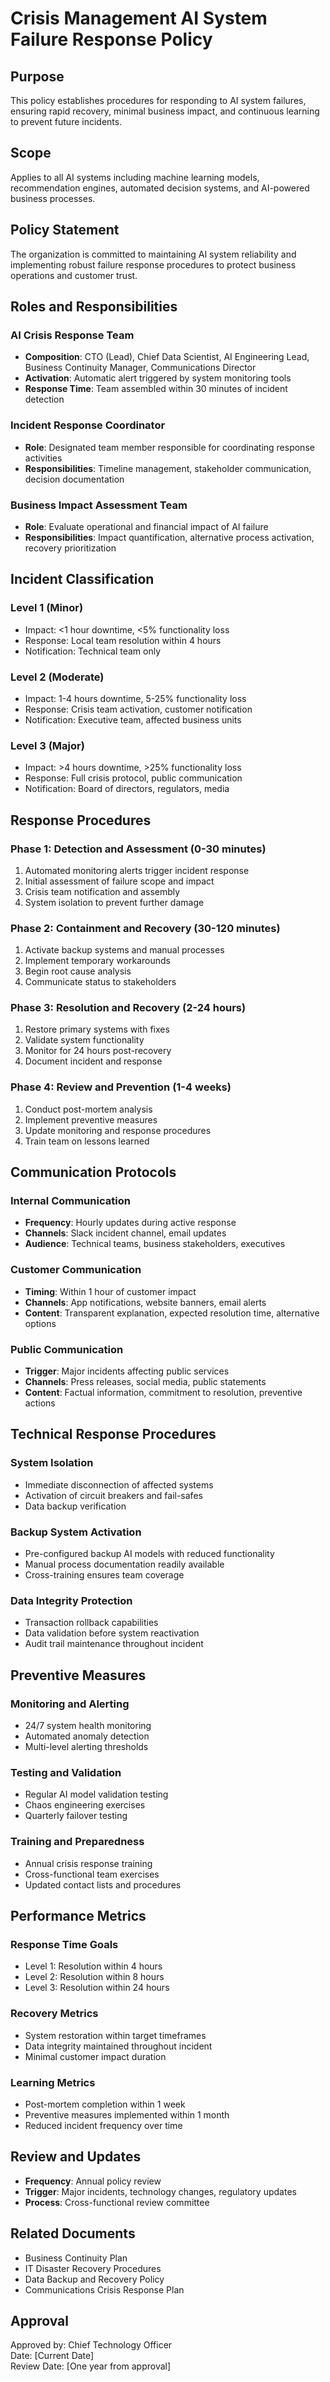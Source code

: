 # Crisis Management AI System Failure Response Policy

## Purpose
This policy establishes procedures for responding to AI system failures, ensuring rapid recovery, minimal business impact, and continuous learning to prevent future incidents.

## Scope
Applies to all AI systems including machine learning models, recommendation engines, automated decision systems, and AI-powered business processes.

## Policy Statement
The organization is committed to maintaining AI system reliability and implementing robust failure response procedures to protect business operations and customer trust.

## Roles and Responsibilities

### AI Crisis Response Team
- **Composition**: CTO (Lead), Chief Data Scientist, AI Engineering Lead, Business Continuity Manager, Communications Director
- **Activation**: Automatic alert triggered by system monitoring tools
- **Response Time**: Team assembled within 30 minutes of incident detection

### Incident Response Coordinator
- **Role**: Designated team member responsible for coordinating response activities
- **Responsibilities**: Timeline management, stakeholder communication, decision documentation

### Business Impact Assessment Team
- **Role**: Evaluate operational and financial impact of AI failure
- **Responsibilities**: Impact quantification, alternative process activation, recovery prioritization

## Incident Classification

### Level 1 (Minor)
- Impact: <1 hour downtime, <5% functionality loss
- Response: Local team resolution within 4 hours
- Notification: Technical team only

### Level 2 (Moderate)
- Impact: 1-4 hours downtime, 5-25% functionality loss
- Response: Crisis team activation, customer notification
- Notification: Executive team, affected business units

### Level 3 (Major)
- Impact: >4 hours downtime, >25% functionality loss
- Response: Full crisis protocol, public communication
- Notification: Board of directors, regulators, media

## Response Procedures

### Phase 1: Detection and Assessment (0-30 minutes)
1. Automated monitoring alerts trigger incident response
2. Initial assessment of failure scope and impact
3. Crisis team notification and assembly
4. System isolation to prevent further damage

### Phase 2: Containment and Recovery (30-120 minutes)
1. Activate backup systems and manual processes
2. Implement temporary workarounds
3. Begin root cause analysis
4. Communicate status to stakeholders

### Phase 3: Resolution and Recovery (2-24 hours)
1. Restore primary systems with fixes
2. Validate system functionality
3. Monitor for 24 hours post-recovery
4. Document incident and response

### Phase 4: Review and Prevention (1-4 weeks)
1. Conduct post-mortem analysis
2. Implement preventive measures
3. Update monitoring and response procedures
4. Train team on lessons learned

## Communication Protocols

### Internal Communication
- **Frequency**: Hourly updates during active response
- **Channels**: Slack incident channel, email updates
- **Audience**: Technical teams, business stakeholders, executives

### Customer Communication
- **Timing**: Within 1 hour of customer impact
- **Channels**: App notifications, website banners, email alerts
- **Content**: Transparent explanation, expected resolution time, alternative options

### Public Communication
- **Trigger**: Major incidents affecting public services
- **Channels**: Press releases, social media, public statements
- **Content**: Factual information, commitment to resolution, preventive actions

## Technical Response Procedures

### System Isolation
- Immediate disconnection of affected systems
- Activation of circuit breakers and fail-safes
- Data backup verification

### Backup System Activation
- Pre-configured backup AI models with reduced functionality
- Manual process documentation readily available
- Cross-training ensures team coverage

### Data Integrity Protection
- Transaction rollback capabilities
- Data validation before system reactivation
- Audit trail maintenance throughout incident

## Preventive Measures

### Monitoring and Alerting
- 24/7 system health monitoring
- Automated anomaly detection
- Multi-level alerting thresholds

### Testing and Validation
- Regular AI model validation testing
- Chaos engineering exercises
- Quarterly failover testing

### Training and Preparedness
- Annual crisis response training
- Cross-functional team exercises
- Updated contact lists and procedures

## Performance Metrics

### Response Time Goals
- Level 1: Resolution within 4 hours
- Level 2: Resolution within 8 hours
- Level 3: Resolution within 24 hours

### Recovery Metrics
- System restoration within target timeframes
- Data integrity maintained throughout incident
- Minimal customer impact duration

### Learning Metrics
- Post-mortem completion within 1 week
- Preventive measures implemented within 1 month
- Reduced incident frequency over time

## Review and Updates
- **Frequency**: Annual policy review
- **Trigger**: Major incidents, technology changes, regulatory updates
- **Process**: Cross-functional review committee

## Related Documents
- Business Continuity Plan
- IT Disaster Recovery Procedures
- Data Backup and Recovery Policy
- Communications Crisis Response Plan

## Approval
Approved by: Chief Technology Officer  
Date: [Current Date]  
Review Date: [One year from approval]